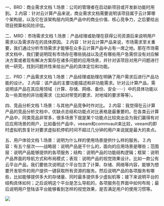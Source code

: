一、BRD：商业需求文档
1.场景：公司的管理者在启动新项目或开发新功能时用到。
2.内容：针对云计算产品来说，商业需求文档需要说明该项目属于云计算哪个架构层，以及它在该架构层内同类产品中的商业价值、核心竞争力，之后要给出项目预算和风险评估。

二、MRD：市场需求文档
1.场景：产品经理或助理在获得公司资源后来说明用户需求以及需求存在的具体原因。
2.内容：针对云计算产品来说，市场需求至关重要，我们通过分析市场需求才能够在众多云计算产品中占有一席之地。那在市场需求文档中，我们要说明现有市场存在哪些挑战以及还有哪些用户急需但没有对应解决方案或者现有解决方案存在诸多问题的应用场景，并针对该项目对用户问题进行统一研究，找到问题共性来给出产品的具体定位和功能。

三、PRD：产品需求文档
1.场景：产品经理或助理在明确了用户需求后进行产品功能的设计。
2.内容：该产品的主要功能描述和非功能需求。针对云计算产品，需说明该产品在其应用领域（计算、存储、网络、备份、安全······）中的具体功能以及一些其他的非功能需求（比如对带宽的要求、对地域的要求等等）。

四、竞品分析文档
1.场景：与其他产品竞争时作对比。
2.内容：我觉得在云计算产品的竞品分析文档中，优缺点总结和功能点对比表格是最重要的。在各类云计算产品中，同类竞品非常多，很多场景下就是某个功能点比较突出会为我们赢得有对应应用场景的用户，比如备份产品中，veeam和commvault来比较，veeam的即时虚拟机恢复针对要求虚拟机停机时间不超过几分钟的用户来说就是最大的卖点。

五、用户体验文档
1.场景：说明为什么样的使用场景提供什么样的服务。
2.内容：有五个层次——战略层：说明产品是干什么的，面向的应用场景是哪些；范围层：说明产品能够提供的各项服务；结构：说明产品的功能结构逻辑；框架：说明产品界面的导航方式和布局模式；表现：说明产品的视觉效果设计。比如一款公有云平台产品，我们要依次说明这个平台包含了计算、存储、网络等内容，能够为想要开发软件的用户提供一键获取所有资源的服务。然后说明产品的各项服务有哪些，比如能够提供多大的存储量、同时最多提供多少虚拟机等；接下来说明平台的结构具体如何；之后说明这个平台是怎么导航的，各项服务在界面中如何布局；最后说明用户登陆该平台能够看到怎样的视觉效果，是否满足用户的使用习惯等。

![](https://pic1.zhimg.com/v2-98e12491b9385e403ce092532091b16c_r.jpg)
